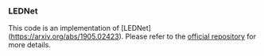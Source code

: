 ### LEDNet

This code is an implementation of [LEDNet] (https://arxiv.org/abs/1905.02423). Please refer to the [official repository](https://github.com/xiaoyufenfei/LEDNet) for more details. 